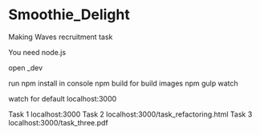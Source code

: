 # Smoothie_Delight
Making Waves recruitment task


You need node.js

open _dev

run npm install in console
npm build for build images
npm gulp watch

watch for default localhost:3000

Task 1 localhost:3000
Task 2 localhost:3000/task_refactoring.html
Task 3 localhost:3000/task_three.pdf
